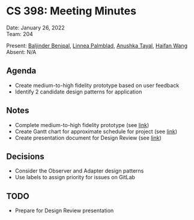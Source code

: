 # CS 398: Meeting Minutes  
Date: January 26, 2022  
Team: 204  

Present: [Baljinder Benipal](https://git.uwaterloo.ca/bs2benip), [Linnea Palmblad](https://git.uwaterloo.ca/lpalmbla), [Anushka Tayal](https://git.uwaterloo.ca/atayal), [Haifan Wang](https://git.uwaterloo.ca/h769wang)  
Absent: N/A  

## Agenda  
- Create medium-to-high fidelity prototype based on user feedback
- Identify 2 candidate design patterns for application

## Notes  
- Complete medium-to-high fidelity prototype (see [link](https://www.figma.com/file/c6LUbht7AT5ZvNryg379sc/Design-desktop-application))
- Create Gantt chart for approximate schedule for project (see [link](https://docs.google.com/spreadsheets/d/1JmbPf6vzeAC8fKIDeqCMJLiseQk1lvn8OKeOL0sCjhk))
- Create presentation document for Design Review (see [link](https://docs.google.com/presentation/d/1yJYUJW49oVDY00Dbe0McHOT-KgYofduD0jzCnxtcx3Y))

## Decisions  
- Consider the Observer and Adapter design patterns
- Use labels to assign priority for issues on GitLab

## TODO  
- Prepare for Design Review presentation